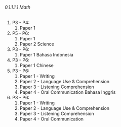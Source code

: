 ###### 0.1.1.1.1 Math
1. P3 - P4: 
	1. Paper 1
2. P5 - P6: 
	1. Paper 1
	2. Paper 2
Science
1. P3 - P6: 
	1. Paper 1
Bahasa Indonesia
1. P3 - P6: 
	1. Paper 1
Chinese
1. P3 - P6: 
	1. Paper 1 - Writing
	2. Paper 2 - Language Use & Comprehension
	3. Paper 3 - Listening Comprehension
	4. Paper 4 - Oral Communication
Bahasa Inggris
1. P3 - P6: 
	1. Paper 1 - Writing
	2. Paper 2 - Language Use & Comprehension
	3. Paper 3 - Listening Comprehension
	4. Paper 4 - Oral Communication
